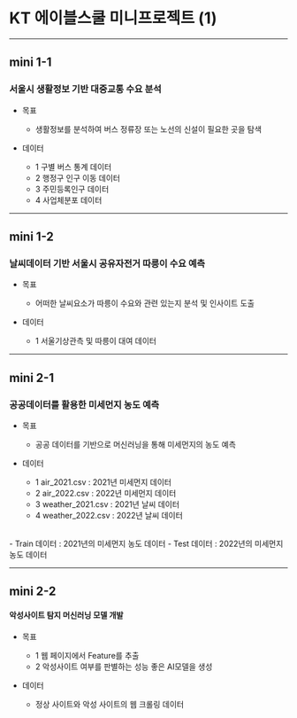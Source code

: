 # KT 에이블스쿨 미니프로젝트 (1)

---
## mini 1-1

### 서울시 생활정보 기반 대중교통 수요 분석

* 목표
    - 생활정보를 분석하여 버스 정류장 또는 노선의 신설이 필요한 곳을 탐색

* 데이터
    - 1 구별 버스 통계 데이터
    - 2 행정구 인구 이동 데이터
    - 3 주민등록인구 데이터
    - 4 사업체분포 데이터

---
## mini 1-2

### 날씨데이터 기반 서울시 공유자전거 따릉이 수요 예측

* 목표
    - 어떠한 날씨요소가 따릉이 수요와 관련 있는지 분석 및 인사이트 도출

* 데이터
    - 1 서울기상관측 및 따릉이 대여 데이터

---
## mini 2-1

### 공공데이터를 활용한 미세먼지 농도 예측

* 목표
    - 공공 데이터를 기반으로 머신러닝을 통해 미세먼지의 농도 예측

* 데이터
    - 1 air_2021.csv : 2021년 미세먼지 데이터  
    - 2 air_2022.csv : 2022년 미세먼지 데이터  
    - 3 weather_2021.csv : 2021년 날씨 데이터  
    - 4 weather_2022.csv : 2022년 날씨 데이터    
<br>
    - Train 데이터 : 2021년의 미세먼지 농도 데이터
    - Test 데이터 : 2022년의 미세먼지 농도 데이터

---

## mini 2-2

#### 악성사이트 탐지 머신러닝 모델 개발

* 목표
    - 1 웹 페이지에서 Feature를 추출
    - 2 악성사이트 여부를 판별하는 성능 좋은 AI모델을 생성

* 데이터
    - 정상 사이트와 악성 사이트의 웹 크롤링 데이터

